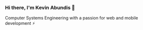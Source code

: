 ### Hi there, I'm Kevin Abundis 👋

Computer Systems Engineering with a passion for web and mobile development ⚡

<!--
[![Top Langs](https://github-readme-stats.vercel.app/api/top-langs/?username=KevinAbundis&langs_count=10&layout=compact&theme=radical&title_color=00BCD4&text_color=B2EBF2&border_color=00BCD4&border_radius=20)](https://github.com/kevinabundis/github-readme-stats)

[![Anurag's GitHub stats](https://github-readme-stats.vercel.app/api?username=KevinAbundis&show_icons=true&theme=radical&icon_color=00BCD4&title_color=00BCD4&text_color=B2EBF2&border_color=00BCD4&border_radius=20)](https://github.com/kevinabundis/github-readme-stats)
-->

<!--
[![Top Langs](https://github-readme-stats.vercel.app/api/top-langs/?username=anuraghazra&layout=compact)](https://github.com/anuraghazra/github-readme-stats)

![Anurag's GitHub stats](https://github-readme-stats.vercel.app/api?username=anuraghazra&show_icons=true&theme=radical)

[![Readme Card](https://github-readme-stats.vercel.app/api/pin/?username=anuraghazra&repo=github-readme-stats)](https://github.com/anuraghazra/github-readme-stats)
-->


<!--
**KevinAbundis/KevinAbundis** is a ✨ _special_ ✨ repository because its `README.md` (this file) appears on your GitHub profile.

Here are some ideas to get you started:

- 🔭 I’m currently working on ...
- 🌱 I’m currently learning ...
- 👯 I’m looking to collaborate on ...
- 🤔 I’m looking for help with ...
- 💬 Ask me about ...
- 📫 How to reach me: ...
- 😄 Pronouns: ...
- ⚡ Fun fact: ...
-->
